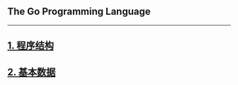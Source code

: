## The Go Programming Language

---
## <a href="./chapter1/README.md">1. 程序结构</a>
## <a href="./chapter2/README.md">2. 基本数据</a>

